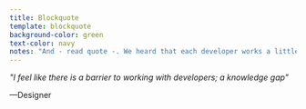 ```yaml
---
title: Blockquote
template: blockquote
background-color: green
text-color: navy
notes: "And - read quote -. We heard that each developer works a little bit differently, similar to designers, but tokens can help close the gap in knowledge."
---
```


*"I feel like there is a barrier to working with developers; a knowledge gap"*

—Designer